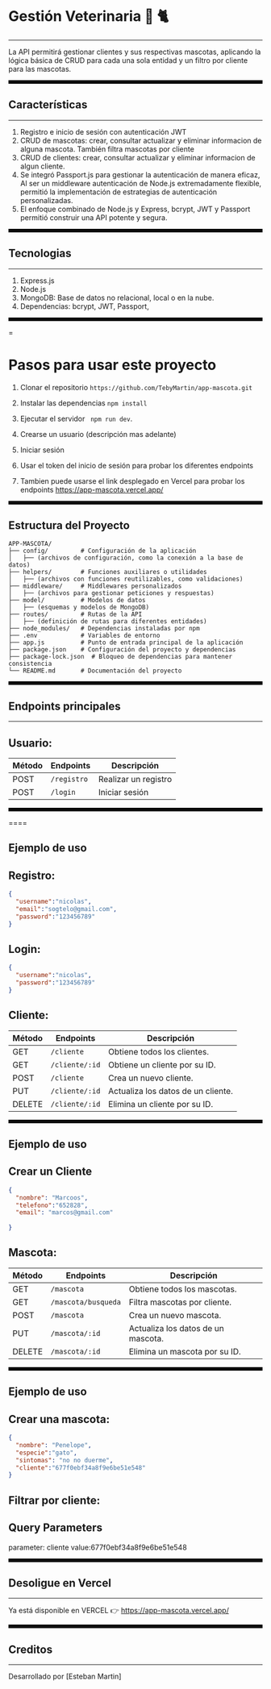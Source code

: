 # Gestión Veterinaria 🐶 🐈
---
La API permitirá gestionar clientes y sus respectivas mascotas, aplicando la lógica básica de CRUD para cada una sola entidad y un filtro por cliente para las mascotas.

<hr style="border: 3px solid #000;">

## Características
---
1. Registro e inicio de sesión con autenticación JWT
2. CRUD de mascotas: crear, consultar actualizar y eliminar informacion de alguna mascota. También filtra mascotas por cliente
3. CRUD de clientes: crear, consultar actualizar y eliminar informacion de algun cliente.
4. Se integró Passport.js  para gestionar la autenticación de manera eficaz, Al ser un middleware autenticación de Node.js extremadamente flexible,  permitió la implementación de estrategias de autenticación personalizadas.
5. El enfoque combinado de Node.js y Express, bcrypt, JWT y Passport permitió construir una API potente y segura.

<hr style="border: 3px solid #000;">

## Tecnologias 
---
1. Express.js
2. Node.js
3. MongoDB: Base de datos no relacional, local o en la nube.
4. Dependencias: bcrypt, JWT, Passport, 

<hr style="border: 3px solid #000;">=

# Pasos para usar este proyecto 

1. Clonar el repositorio ``` https://github.com/TebyMartin/app-mascota.git ```

2. Instalar las dependencias ```npm install```
3. Ejecutar el servidor ``` npm run dev```. 
4. Crearse un usuario (descripción mas adelante)
5. Iniciar sesión
6. Usar el token del inicio de sesión para probar los diferentes endpoints
7. Tambien puede usarse el link desplegado en Vercel para probar los endpoints https://app-mascota.vercel.app/

<hr style="border: 3px solid #000;">

## Estructura del Proyecto

```plaintext
APP-MASCOTA/
├── config/         # Configuración de la aplicación
│   ├── (archivos de configuración, como la conexión a la base de datos)
├── helpers/        # Funciones auxiliares o utilidades
│   ├── (archivos con funciones reutilizables, como validaciones)
├── middleware/     # Middlewares personalizados
│   ├── (archivos para gestionar peticiones y respuestas)
├── model/          # Modelos de datos
│   ├── (esquemas y modelos de MongoDB)
├── routes/         # Rutas de la API
│   ├── (definición de rutas para diferentes entidades)
├── node_modules/   # Dependencias instaladas por npm
├── .env            # Variables de entorno
├── app.js          # Punto de entrada principal de la aplicación
├── package.json    # Configuración del proyecto y dependencias
├── package-lock.json  # Bloqueo de dependencias para mantener consistencia
└── README.md       # Documentación del proyecto 
```



<hr style="border: 3px solid #000;">


## Endpoints principales 
---
Usuario:
---

| Método   | Endpoints    | Descripción                         |
|----------|--------------|-------------------------------------|
| POST     | `/registro`  | Realizar un registro                |
| POST     | `/login`     | Iniciar sesión                      |

<hr style="border: 3px solid #000;">====

Ejemplo de uso 
---

Registro: 
---

```json
{
  "username":"nicolas",
  "email":"sogtelo@gmail.com",
  "password":"123456789"
}
```

Login:
---

```json
{
  "username":"nicolas",
  "password":"123456789"
}
```

Cliente:
---
| Método   | Endpoints    | Descripción                         |
|----------|--------------|-------------------------------------|
| GET      | `/cliente`   | Obtiene todos los clientes.         |
| GET      | `/cliente/:id`| Obtiene un cliente por su ID.       |
| POST     | `/cliente`    | Crea un nuevo cliente.              |
| PUT      | `/cliente/:id`| Actualiza los datos de un cliente.  |
| DELETE   | `/cliente/:id`| Elimina un cliente por su ID.       |

<hr style="border: 3px solid #000;">

Ejemplo de uso 
---

Crear un Cliente
---

```json
{
  "nombre": "Marcoos",
  "telefono":"652828",
  "email": "marcos@gmail.com"
  
}
```


Mascota:
---

| Método   | Endpoints      | Descripción                         |
|----------|----------------|-------------------------------------|
| GET      | `/mascota`     | Obtiene todos los mascotas.         |
| GET      | `/mascota/busqueda`| Filtra mascotas por cliente.          |
| POST     | `/mascota`     | Crea un nuevo mascota.              |
| PUT      | `/mascota/:id` | Actualiza los datos de un mascota.  |
| DELETE   | `/mascota/:id` | Elimina un mascota por su ID.       |

<hr style="border: 3px solid #000;">

Ejemplo de uso 
---

Crear una mascota: 
---

```json
{
  "nombre": "Penelope",
  "especie":"gato",
  "sintomas": "no no duerme",
  "cliente":"677f0ebf34a8f9e6be51e548"
}
```

Filtrar por cliente: 
---
Query Parameters 
---
parameter: cliente  value:677f0ebf34a8f9e6be51e548

<hr style="border: 3px solid #000;">
 
## Desoligue en Vercel 
---
Ya está disponible en VERCEL 👉 https://app-mascota.vercel.app/

<hr style="border: 3px solid #000;">

## Creditos
---

Desarrollado por [Esteban Martin]




